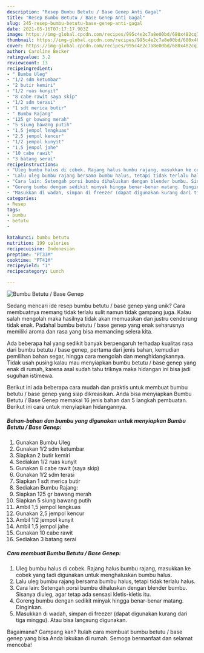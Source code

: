 ```yaml
---
description: "Resep Bumbu Betutu / Base Genep Anti Gagal"
title: "Resep Bumbu Betutu / Base Genep Anti Gagal"
slug: 245-resep-bumbu-betutu-base-genep-anti-gagal
date: 2021-05-16T07:17:17.903Z
image: https://img-global.cpcdn.com/recipes/995c4e2c7a8e00bd/680x482cq70/bumbu-betutu-base-genep-foto-resep-utama.jpg
thumbnail: https://img-global.cpcdn.com/recipes/995c4e2c7a8e00bd/680x482cq70/bumbu-betutu-base-genep-foto-resep-utama.jpg
cover: https://img-global.cpcdn.com/recipes/995c4e2c7a8e00bd/680x482cq70/bumbu-betutu-base-genep-foto-resep-utama.jpg
author: Caroline Becker
ratingvalue: 3.2
reviewcount: 13
recipeingredient:
- " Bumbu Uleg"
- "1/2 sdm ketumbar"
- "2 butir kemiri"
- "1/2 ruas kunyit"
- "8 cabe rawit saya skip"
- "1/2 sdm terasi"
- "1 sdt merica butir"
- " Bumbu Rajang"
- "125 gr bawang merah"
- "5 siung bawang putih"
- "1,5 jempol lengkuas"
- "2,5 jempol kencur"
- "1/2 jempol kunyit"
- "1,5 jempol jahe"
- "10 cabe rawit"
- "3 batang serai"
recipeinstructions:
- "Uleg bumbu halus di cobek. Rajang halus bumbu rajang, masukkan ke cobek yang tadi digunakan untuk menghaluskan bumbu halus."
- "Lalu uleg bumbu rajang bersama bumbu halus, tetapi tidak terlalu halus."
- "Cara lain: Setengah porsi bumbu dihaluskan dengan blender bumbu. Sisanya diuleg, agar tetap ada sensasi kletis-kletis itu."
- "Goreng bumbu dengan sedikit minyak hingga benar-benar matang. Dinginkan."
- "Masukkan di wadah, simpan di freezer (dapat digunakan kurang dari tiga minggu). Atau bisa langsung digunakan."
categories:
- Resep
tags:
- bumbu
- betutu
- 

katakunci: bumbu betutu  
nutrition: 199 calories
recipecuisine: Indonesian
preptime: "PT33M"
cooktime: "PT41M"
recipeyield: "1"
recipecategory: Lunch

---
```



![Bumbu Betutu / Base Genep](https://img-global.cpcdn.com/recipes/995c4e2c7a8e00bd/680x482cq70/bumbu-betutu-base-genep-foto-resep-utama.jpg)

Sedang mencari ide resep bumbu betutu / base genep yang unik? Cara membuatnya memang tidak terlalu sulit namun tidak gampang juga. Kalau salah mengolah maka hasilnya tidak akan memuaskan dan justru cenderung tidak enak. Padahal bumbu betutu / base genep yang enak seharusnya memiliki aroma dan rasa yang bisa memancing selera kita.

Ada beberapa hal yang sedikit banyak berpengaruh terhadap kualitas rasa dari bumbu betutu / base genep, pertama dari jenis bahan, kemudian pemilihan bahan segar, hingga cara mengolah dan menghidangkannya. Tidak usah pusing kalau mau menyiapkan bumbu betutu / base genep yang enak di rumah, karena asal sudah tahu triknya maka hidangan ini bisa jadi suguhan istimewa.




Berikut ini ada beberapa cara mudah dan praktis untuk membuat bumbu betutu / base genep yang siap dikreasikan. Anda bisa menyiapkan Bumbu Betutu / Base Genep memakai 16 jenis bahan dan 5 langkah pembuatan. Berikut ini cara untuk menyiapkan hidangannya.

<!--inarticleads1-->

##### Bahan-bahan dan bumbu yang digunakan untuk menyiapkan Bumbu Betutu / Base Genep:

1. Gunakan  Bumbu Uleg
1. Gunakan 1/2 sdm ketumbar
1. Siapkan 2 butir kemiri
1. Sediakan 1/2 ruas kunyit
1. Gunakan 8 cabe rawit (saya skip)
1. Gunakan 1/2 sdm terasi
1. Siapkan 1 sdt merica butir
1. Sediakan  Bumbu Rajang:
1. Siapkan 125 gr bawang merah
1. Siapkan 5 siung bawang putih
1. Ambil 1,5 jempol lengkuas
1. Gunakan 2,5 jempol kencur
1. Ambil 1/2 jempol kunyit
1. Ambil 1,5 jempol jahe
1. Gunakan 10 cabe rawit
1. Sediakan 3 batang serai




<!--inarticleads2-->

##### Cara membuat Bumbu Betutu / Base Genep:

1. Uleg bumbu halus di cobek. Rajang halus bumbu rajang, masukkan ke cobek yang tadi digunakan untuk menghaluskan bumbu halus.
1. Lalu uleg bumbu rajang bersama bumbu halus, tetapi tidak terlalu halus.
1. Cara lain: Setengah porsi bumbu dihaluskan dengan blender bumbu. Sisanya diuleg, agar tetap ada sensasi kletis-kletis itu.
1. Goreng bumbu dengan sedikit minyak hingga benar-benar matang. Dinginkan.
1. Masukkan di wadah, simpan di freezer (dapat digunakan kurang dari tiga minggu). Atau bisa langsung digunakan.




Bagaimana? Gampang kan? Itulah cara membuat bumbu betutu / base genep yang bisa Anda lakukan di rumah. Semoga bermanfaat dan selamat mencoba!
